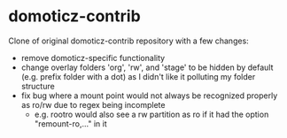 # domoticz-contrib
Clone of original domoticz-contrib repository with a few changes:
- remove domoticz-specific functionality
- change overlay folders 'org', 'rw', and 'stage' to be hidden by default (e.g. prefix folder with a dot) as I didn't like it polluting my folder structure
- fix bug where a mount point would not always be recognized properly as ro/rw due to regex being incomplete
  - e.g. rootro would also see a rw partition as ro if it had the option "remount-ro,..." in it
